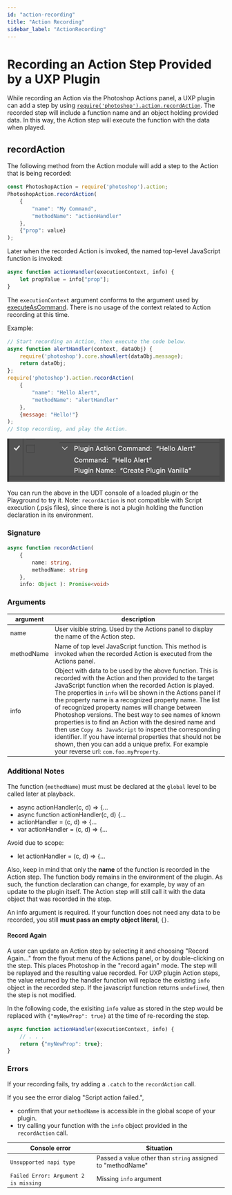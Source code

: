 ```yaml
---
id: "action-recording"
title: "Action Recording"
sidebar_label: "ActionRecording"
---
```


# Recording an Action Step Provided by a UXP Plugin

While recording an Action via the Photoshop Actions panel, a UXP plugin can add a step by using [`require('photoshop').action.recordAction`](./photoshopaction/#recordaction).  The recorded step will include a function name and an object holding provided data.  In this way, the Action step will execute the function with the data when played.

## recordAction

The following method from the Action module will add a step to the Action that is being recorded:

```javascript
const PhotoshopAction = require('photoshop').action;
PhotoshopAction.recordAction(
    {
        "name": "My Command",
        "methodName": "actionHandler"
    },
    {"prop": value}
);
```

Later when the recorded Action is invoked, the named top-level JavaScript function is invoked:

```javascript
async function actionHandler(executionContext, info) {
    let propValue = info["prop"];
}
```
The `executionContext` argument conforms to the argument used by [executeAsCommand](./executeasmodal).  There is no usage of the context related to Action recording at this time.


Example:
```javascript
// Start recording an Action, then execute the code below.
async function alertHandler(context, dataObj) {
    require('photoshop').core.showAlert(dataObj.message);
    return dataObj;
};
require('photoshop').action.recordAction(
    {
        "name": "Hello Alert",
        "methodName": "alertHandler"
    },
    {message: "Hello!"}
);
// Stop recording, and play the Action.
```
![recordAction](./assets/recordAction.png)

You can run the above in the UDT console of a loaded plugin or the Playground to try it. 
Note: `recordAction` is not compatible with Script execution (.psjs files), since there is not a plugin holding the function declaration in its environment.

### Signature

```typescript
async function recordAction(
    {
        name: string,
        methodName: string
    },
    info: Object ): Promise<void>
```

### Arguments

|argument|description|
|---|---|
|name|User visible string. Used by the Actions panel to display the name of the Action step.|
|methodName|Name of top level JavaScript function. This method is invoked when the recorded Action is executed from the Actions panel.|
|info|Object with data to be used by the above function. This is recorded with the Action and then provided to the target JavaScript function when the recorded Action is played. The properties in `info` will be shown in the Actions panel if the property name is a recognized property name. The list of recognized property names will change between Photoshop versions. The best way to see names of known properties is to find an Action with the desired name and then use `Copy As JavaScript` to inspect the corresponding identifier.  If you have internal properties that should not be shown, then you can add a unique prefix. For example your reverse url: `com.foo.myProperty`.|


### Additional Notes

The function (`methodName`) must must be declared at the `global` level to be called later at playback.
- async actionHandler(c, d) => {...
- async function actionHandler(c, d) {...
- actionHandler = (c, d) => {...
- var actionHandler = (c, d) => {...

Avoid due to scope:
- let actionHandler = (c, d) => {...

Also, keep in mind that only the **name** of the function is recorded in the Action step.  The function body remains in the environment of the plugin.  As such, the function declaration can change, for example, by way of an update to the plugin itself.  The Action step will still call it with the data object that was recorded in the step.  

An info argument is required.  If your function does not need any data to be recorded, you still **must pass an empty object literal**, `{}`. 

#### Record Again
A user can update an Action step by selecting it and choosing "Record Again..." from the flyout menu of the Actions panel, or by double-clicking on the step.
This places Photoshop in the "record again" mode. The step will be replayed and the resulting value recorded.  For UXP plugin Action steps, the value returned by the handler function will replace the existing `info` object in the recorded step. If the javascript function returns `undefined`, then the step is not modified. 

In the following code, the exisiting `info` value as stored in the step would be replaced with `{"myNewProp": true}` at the time of re-recording the step.

```javascript
async function actionHandler(executionContext, info) {
    // . . .
    return {"myNewProp": true};
}
```

### Errors
If your recording fails, try adding a `.catch` to the `recordAction` call.

If you see the error dialog "Script action failed.", 
- confirm that your `methodName` is accessible in the global scope of your plugin.
- try calling your function with the `info` object provided in the `recordAction` call.

|Console error|Situation|
|-------------|---------|
|`Unsupported napi type`|Passed a value other than `string` assigned to "methodName"|
|`Failed Error: Argument 2 is missing`|Missing `info` argument|
